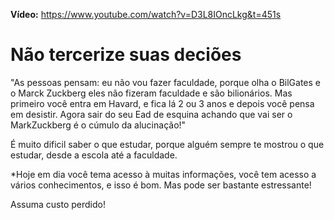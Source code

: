 **Vídeo:** https://www.youtube.com/watch?v=D3L8IOncLkg&t=451s

# Não tercerize suas deciões

"As pessoas pensam: eu não vou fazer faculdade, porque olha o BilGates e o Marck Zuckberg eles não fizeram faculdade e são bilionários. Mas primeiro você entra em Havard, e fica lá 2 ou 3 anos e depois você pensa em desistir. Agora sair do seu Ead de esquina achando que vai ser o MarkZuckberg é o cúmulo da alucinação!"

É muito dificil saber o que estudar, porque alguém sempre te mostrou o que estudar, desde a escola até a faculdade.

*Hoje em dia você tema acesso à muitas informações, você tem acesso a vários conhecimentos, e isso é bom. Mas pode ser bastante estressante!

Assuma custo perdido!
